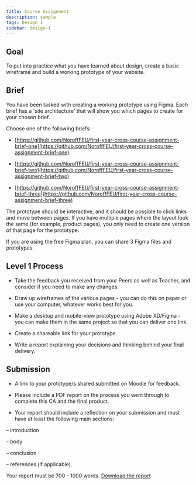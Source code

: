 ```yaml
---
title: Course Assignment
description: sample
tags: Design 1
sidebar: design-1
---
```


## Goal

To put into practice what you have learned about design, create a basic wireframe and build a working prototype of your website.

## Brief

You have been tasked with creating a working prototype using Figma. Each brief has a 'site architecture' that will show you which pages to create for your chosen brief.

Choose one of the following briefs:

- [https://github.com/NoroffFEU/first-year-cross-course-assignment-brief-one](https://github.com/NoroffFEU/first-year-cross-course-assignment-brief-one)

- [https://github.com/NoroffFEU/first-year-cross-course-assignment-brief-two](https://github.com/NoroffFEU/first-year-cross-course-assignment-brief-two)

- [https://github.com/NoroffFEU/first-year-cross-course-assignment-brief-three](https://github.com/NoroffFEU/first-year-cross-course-assignment-brief-three)

The prototype should be interactive, and it should be possible to click links and move between pages. If you have multiple pages where the layout look the same (for example, product pages), you only need to create one version of that page for the prototype.

If you are using the free Figma plan, you can share 3 Figma files and prototypes.

## Level 1 Process

- Take the feedback you received from your Peers as well as Teacher, and consider if you need to make any changes.

- Draw up wireframes of the various pages - you can do this on paper or use your computer, whatever works best for you.

- Make a desktop and mobile-view prototype using Adobe XD/Figma - you can make them in the same project so that you can deliver one link.

- Create a shareable link for your prototype.

- Write a report explaining your decisions and thinking behind your final delivery.

## Submission

- A link to your prototype/s shared submitted on Moodle for feedback.

- Please include a PDF report on the process you went through to complete this CA and the final product.

- Your report should include a reflection on your submission and must have at least the following main sections:

– introduction

– body

– conclusion

– references (if applicable).

Your report must be 700 - 1000 words. [Download the report](../resources/FEU1reporttemplate.docx)
